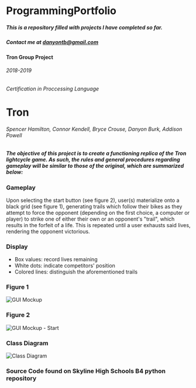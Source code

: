 # ProgrammingPortfolio
##### This is a repository filled with projects I have completed so far.

##### Contact me at danyontb@gmail.com

#### Tron Group Project

###### 2018-2019

###### Certification in Proccessing Language






# Tron
###### Spencer Hamilton, Connor Kendell, Bryce Crouse, Danyon Burk, Addison Powell
##### The objective of this project is to create a functioning replica of the Tron lightcycle game. As such, the rules and general procedures regarding gameplay will be similar to those of the original, which are summarized below:

### Gameplay
Upon selecting the start button (see figure 2), user(s) materialize onto a black grid (see figure 1), generating trails which follow their bikes as they attempt to force the opponent (depending on the first choice, a computer or player) to strike one of either their own or an opponent's "trail", which results in the forfeit of a life. This is repeated until a user exhausts said lives, rendering the opponent victorious.

### Display
 - Box values: record lives remaining
 - White dots: indicate competitors' position
 - Colored lines: distinguish the aforementioned trails
 
 ### Figure 1
 ![GUI Mockup](/Tron/TronGUI.png)
 
 ### Figure 2
 ![GUI Mockup - Start](/Tron/tronstartup.png)
 
 ### Class Diagram
 ![Class Diagram](/Tron/TronClassDiagram.png)

### Source Code found on Skyline High Schools B4 python repository

